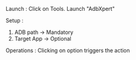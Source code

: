 Launch : 
Click on Tools. Launch "AdbXpert"

Setup : 
1. ADB path -> Mandatory
2. Target App -> Optional

Operations : 
Clicking on option triggers the action

